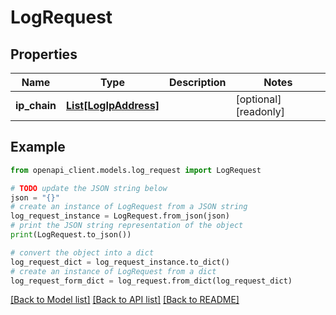 # LogRequest


## Properties

Name | Type | Description | Notes
------------ | ------------- | ------------- | -------------
**ip_chain** | [**List[LogIpAddress]**](LogIpAddress.md) |  | [optional] [readonly] 

## Example

```python
from openapi_client.models.log_request import LogRequest

# TODO update the JSON string below
json = "{}"
# create an instance of LogRequest from a JSON string
log_request_instance = LogRequest.from_json(json)
# print the JSON string representation of the object
print(LogRequest.to_json())

# convert the object into a dict
log_request_dict = log_request_instance.to_dict()
# create an instance of LogRequest from a dict
log_request_form_dict = log_request.from_dict(log_request_dict)
```
[[Back to Model list]](../README.md#documentation-for-models) [[Back to API list]](../README.md#documentation-for-api-endpoints) [[Back to README]](../README.md)


